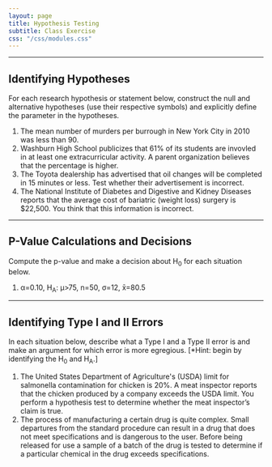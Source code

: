 ```yaml
---
layout: page
title: Hypothesis Testing
subtitle: Class Exercise
css: "/css/modules.css"
---
```


----

## Identifying Hypotheses

For each research hypothesis or statement below, construct the null and alternative hypotheses (use their respective symbols) and explicitly define the parameter in the hypotheses.

1. The mean number of murders per burrough in New York City in 2010 was less than 90.
1. Washburn High School publicizes that 61% of its students are invovled in at least one extracurricular activity.  A parent organization believes that the percentage is higher.
1. The Toyota dealership has advertised that oil changes will be completed in 15 minutes or less.  Test whether their advertisement is incorrect.
1. The National Institute of Diabetes and Digestive and Kidney Diseases reports that the average 
cost of bariatric (weight loss) surgery is $22,500.  You think that this information is incorrect. 

----

## P-Value Calculations and Decisions

Compute the p-value and make a decision about H<sub>0</sub> for each situation below.

1. &alpha;=0.10, H<sub>A</sub>: &mu;>75, n=50, &sigma;=12, x&#772;=80.5

----

## Identifying Type I and II Errors

In each situation below, describe what a Type I and a Type II error is and make an argument for which error is more egregious.  [*Hint: begin by identifying the H<sub>0</sub> and H<sub>A</sub>.]

1. The United States Department of Agriculture's (USDA) limit for salmonella contamination for chicken is 20%.  A meat inspector reports that the chicken produced by a company exceeds the USDA limit.  You perform a hypothesis test to determine whether the meat inspector’s claim is true.
1. The process of manufacturing a certain drug is quite complex.  Small departures from the standard procedure can result in a drug that does not meet specifications and is dangerous to the user.  Before being released for use a sample of a batch of the drug is tested to determine if a particular chemical in the drug exceeds specifications.

